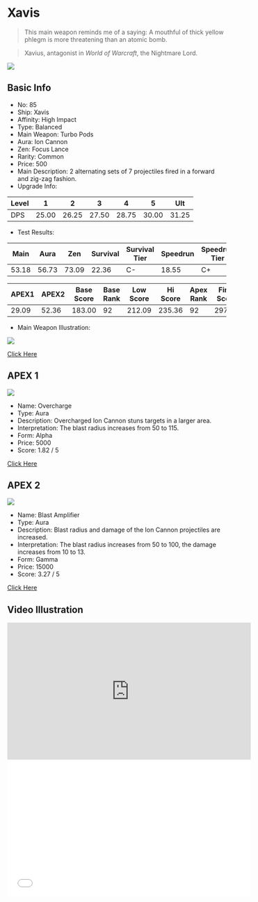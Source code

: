 # Xavis

> This main weapon reminds me of a saying: A mouthful of thick yellow phlegm is more threatening than an atomic bomb.

> Xavius, antagonist in *World of Warcraft*, the Nightmare Lord.

<img src="/ships/ship_85.png" style={{zoom:1}}/>

## Basic Info

- No: 85
- Ship: Xavis
- Affinity: High Impact
- Type: Balanced
- Main Weapon: Turbo Pods
- Aura: Ion Cannon
- Zen: Focus Lance
- Rarity: Common
- Price: 500
- Main Description: 2 alternating sets of 7 projectiles fired in a forward and zig-zag fashion.
- Upgrade Info: 

| Level | 1 | 2 | 3 | 4 | 5 | Ult |
|--|--|--|--|--|--|--|
| DPS | 25.00 | 26.25 | 27.50 | 28.75 | 30.00 | 31.25 |

- Test Results: 

| Main | Aura | Zen | Survival | Survival Tier | Speedrun | Speedrun Tier | Fun | Fun Tier |
|--|--|--|--|--|--|--|--|--|
| 53.18 | 56.73 | 73.09 | 22.36 | C- | 18.55 | C+ | 21.27 | C- |

| APEX1 | APEX2 | Base Score | Base Rank | Low Score | Hi Score | Apex Rank | Final Score | FinalRank |
|--|--|--|--|--|--|--|--|--|
| 29.09 | 52.36 | 183.00 | 92 | 212.09 | 235.36 | 92 | 297.55 | 94 |

- Main Weapon Illustration:

<img src="/illustration/main_85.gif" style={{zoom:1}}/>

[Click Here](https://gamefaqs.gamespot.com/iphone/193681-phoenix-ii/faqs/76704/ship-details-part-9#xavis)

## APEX 1

<img src="/ships/ship_85_apex_1.png" style={{zoom:1}}/>

- Name: Overcharge
- Type: Aura
- Description: Overcharged Ion Cannon stuns targets in a larger area.
- Interpretation: The blast radius increases from 50 to 115.
- Form: Alpha
- Price: 5000
- Score: 1.82 / 5

[Click Here](https://gamefaqs.gamespot.com/iphone/193681-phoenix-ii/faqs/76704/ship-details-part-9#alpha-ic-overcharge-c5000)

## APEX 2

<img src="/ships/ship_85_apex_2.png" style={{zoom:1}}/>

- Name: Blast Amplifier
- Type: Aura
- Description: Blast radius and damage of the Ion Cannon projectiles are increased.
- Interpretation: The blast radius increases from 50 to 100, the damage increases from 10 to 13.
- Form: Gamma
- Price: 15000
- Score: 3.27 / 5

[Click Here](https://gamefaqs.gamespot.com/iphone/193681-phoenix-ii/faqs/76704/ship-details-part-9#gamma-ic-blast-amplifier-c15000)

## Video Illustration

<iframe width="560" height="315" src="https://www.youtube.com/embed/HduG6HNR6I4?si=2mBDOjiEGOlAIXQ8" title="YouTube video player" frameborder="0" allow="accelerometer; autoplay; clipboard-write; encrypted-media; gyroscope; picture-in-picture; web-share" referrerpolicy="strict-origin-when-cross-origin" allowfullscreen></iframe>

<br/>

<iframe width="560" height="315" src="//player.bilibili.com/player.html?aid=271917118&bvid=BV17c41137vN&cid=1152150709&p=1&autoplay=false" scrolling="no" border="0" frameborder="no" allow="accelerometer; autoplay; clipboard-write; encrypted-media; gyroscope; picture-in-picture; web-share" framespacing="0" allowfullscreen="true"> </iframe>
